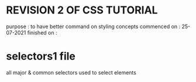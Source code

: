 # REVISION 2 OF CSS TUTORIAL
purpose : to have better command on styling concepts 
commenced on : 25-07-2021
finished on : 

# selectors1 file
all major & common selectors used to select elements
